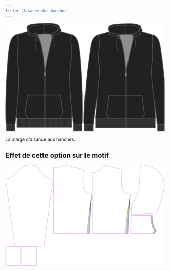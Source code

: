 ```yaml
---
title: "Aisance des hanches"
---
```


![Aisance des hanches](./hipsease.svg)

La marge d'aisance aux hanches.

## Effet de cette option sur le motif

![Cette image montre l'effet de cette option en superposant plusieurs variantes qui ont une valeur différente pour cette option](huey_hipsease_sample.svg "Effet de cette option sur le motif")
